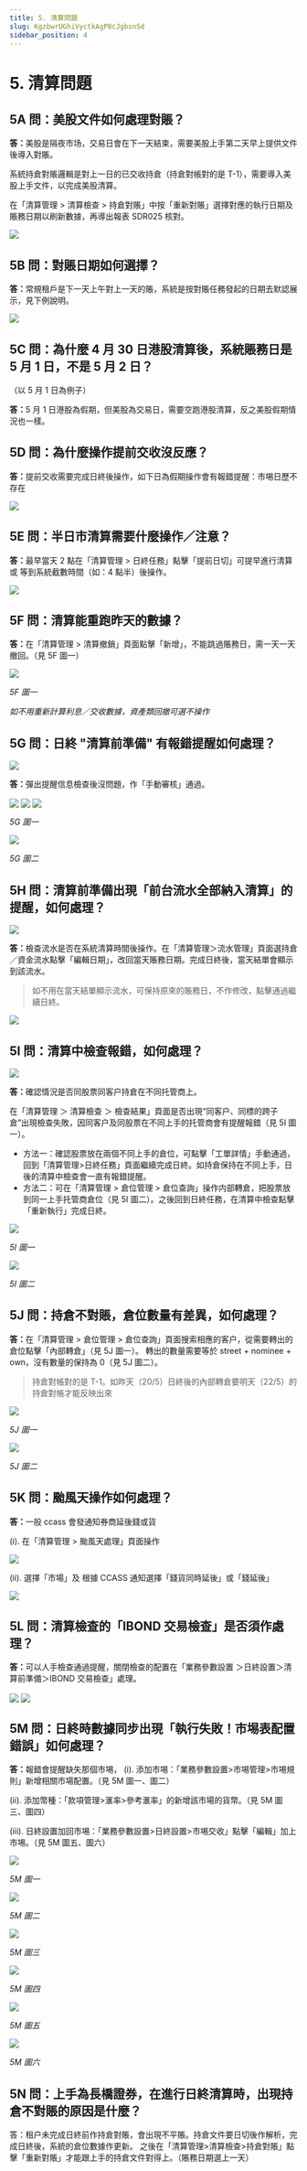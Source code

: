 ```yaml
---
title: 5. 清算問題
slug: KgzbwrUGhiVyctkAgP8cJgbsnSd
sidebar_position: 4
---
```



# 5. 清算問題

## 5A 問：美股文件如何處理對賬？ 

<b>答：</b>美股是隔夜市场，交易日會在下一天結束，需要美股上手第二天早上提供文件後導入對賬。

系統持倉對賬邏輯是對上一日的已交收持倉（持倉對帳對的是 T-1），需要導入美股上手文件，以完成美股清算。

在「清算管理 &gt; 清算檢查 &gt; 持倉對賬」中按「重新對賬」選擇對應的執行日期及賬務日期以刷新數據，再導出報表 SDR025 核對。

<img src="/assets/TdQdb9nPwoHsHTxHz99cK2kDnPg.png" src-width="2398" src-height="1188" align="center"/>

## 5B 問：對賬日期如何選擇？

<b>答：</b>常規租戶是下一天上午對上一天的賬，系統是按對賬任務發起的日期去默認展示，見下例說明。

<img src="/assets/DhP0bVTi3oFEVKxww5McS1WxnZ2.png" src-width="1466" src-height="972" align="center"/>

## 5C 問：為什麼 4 月 30 日港股清算後，系統賬務日是 5 月 1 日，不是 5 月 2 日？
（以 5 月 1 日為例子）

<b>答：</b>5 月 1 日港股為假期，但美股為交易日，需要空跑港股清算，反之美股假期情況也一樣。

## 5D 問：為什麼操作提前交收沒反應？

<b>答：</b>提前交收需要完成日終後操作，如下日為假期操作會有報錯提醒：市埸日歷不存在

<img src="/assets/OCwMb4iu2obRmkxrH91clc5znAh.png" src-width="2504" src-height="1006" align="center"/>

## 5E 問：半日市清算需要什麼操作／注意？

<b>答：</b>最早當天 2 點在「清算管理 &gt; 日終任務」點擊「提前日切」可提早進行清算 或 等到系統截數時間（如：4 點半）後操作。

<img src="/assets/VEfEba9SOoicbVxhOkDcndXXnsh.png" src-width="2183" src-height="384" align="center"/>

## 5F 問：清算能重跑昨天的數據？

<b>答：</b>在「清算管理 &gt; 清算撤銷」頁面點擊「新增」，不能跳過賬務日，需一天一天撤回。（見 5F 圖一）


<img src="/assets/Ddk9bk6NtoQs2KxjD2BceB28nHT.png" src-width="2390" src-height="1420" align="center"/>

<em>5F 圖一</em>

<em>如不用重新計算利息／交收數據，資產類回撤可選不操作</em>

## 5G 問：日終 "清算前準備" 有報錯提醒如何處理？

<img src="/assets/Z7mMbG9dSoszmUxjA3OclaNWnTg.png" src-width="2220" src-height="380" align="center"/>

<b>答：</b>彈出提醒信息檢查後沒問題，作「手動審核」通過。

<img src="/assets/Fra8bsjWooTZKbxZK91cyGXonNf.png" src-width="2110" src-height="172" align="center"/>

<img src="/assets/I2kmbzGhyonmbjxdaPRcDwtxnGd.png" src-width="2040" src-height="162" align="center"/>

<img src="/assets/XHNgbw7Uzob2kfx6q8ucB6zEn8c.png" src-width="2752" src-height="1354" align="center"/>

<em>5G 圖一</em>

<img src="/assets/TLEvbxnWgo95A3xUoV1cFZb9n2d.png" src-width="2656" src-height="294" align="center"/>

<em>5G 圖二</em>

## 5H 問：清算前準備出現「前台流水全部納入清算」的提醒，如何處理？

<img src="/assets/HlkebwYzvo6jBKx3jigcmlgmnue.png" src-width="1373" src-height="1124"/>

<b>答：</b>檢查流水是否在系統清算時間後操作。在「清算管理＞流水管理」頁面選持倉／資金流水點擊「編輯日期」，改回當天賬務日期。完成日終後，當天結單會顯示到該流水。

> 如不用在當天結單顯示流水，可保持原來的賬務日，不作修改，點擊通過繼續日終。

<img src="/assets/GnVhbmJxvojdtGxHOSHcYt2Ungc.png" src-width="2386" src-height="828" align="center"/>

## 5I 問：清算中檢查報錯，如何處理？

<img src="/assets/OkdpbHc7loYMgKxT1KvczFEnnMe.png" src-width="2644" src-height="1112" align="center"/>

<b>答：</b>確認情況是否同股票同客户持倉在不同托管商上。

在「清算管理 ＞ 清算檢查 ＞ 檢查結果」頁面是否出現“同客户、同標的跨子倉”出現檢查失敗，因同客户及同股票在不同上手的托管商會有提醒報錯（見 5I 圖一）。

- 方法一：確認股票放在兩個不同上手的倉位，可點擊「工單詳情」手動通過，回到「清算管理&gt;日終任務」頁面繼續完成日終。如持倉保持在不同上手，日後的清算中檢查會一直有報錯提醒。 
- 方法二：可在「清算管理 &gt; 倉位管理 &gt; 倉位查詢」操作内部轉倉，把股票放到同一上手托管商倉位（見 5I 圖二）。之後回到日終任務，在清算中檢查點擊「重新執行」完成日終。

<img src="/assets/ROHFb11cQoAZAoxzl5XcJKlGnBh.png" src-width="2512" src-height="814" align="center"/>

<em>5I 圖一</em>

<img src="/assets/RnJKbjNkRoBsiExr54DcEjHnn6f.png" src-width="2454" src-height="1109" align="center"/>

<em>5I 圖二</em>

## 5J 問：持倉不對賬，倉位數量有差異，如何處理？


<b>答：</b>在「清算管理 &gt; 倉位管理 &gt; 倉位查詢」頁面搜索相應的客户，從需要轉出的倉位點擊「內部轉倉」（見 5J 圖一）。
轉出的數量需要等於 street + nominee + own，沒有數量的保持為 0（見 5J 圖二）。

> 持倉對帳對的是 T-1。如昨天（20/5）日終後的內部轉倉要明天（22/5）的持倉對帳才能反映出來

<img src="/assets/SNDKbtLQcoDcJaxkExJc0NoHn2d.png" src-width="2500" src-height="1136" align="center"/>

<em>5J 圖一</em>

<img src="/assets/Me8ObHY4Uo29xJxLnRNcBJYZn4b.png" src-width="1188" src-height="805" align="center"/>

<em>5J 圖二</em>

## 5K 問：颱風天操作如何處理？

<b>答：</b>一般 ccass 會發通知券商延後錢或貨


(i). 在「清算管理 &gt; 颱風天處理」頁面操作

<img src="/assets/GQgsbyPSZosFBixXyUyc3NzlnyH.png" src-width="2840" src-height="1410" align="center"/>

(ii). 選擇「市場」及 根據 CCASS 通知選擇「錢貨同時延後」或「錢延後」

<img src="/assets/DHsUbiwpbogybHxtfuXcA6eAnve.png" src-width="2756" src-height="1478" align="center"/>

## 5L 問：清算檢查的「IBOND 交易檢查」是否須作處理？

<b>答：</b>可以人手檢查通過提醒，關閉檢查的配置在「業務參數設置 ＞日終設置＞清算前準備＞IBOND 交易檢查」處理。

<img src="/assets/HnqFbzfbUoQYImxEUoZc078Jn3d.png" src-width="2858" src-height="1610" align="center"/>

<img src="/assets/VHQwbgUqaoYjbjxAVaycoesXnig.png" src-width="2314" src-height="1342" align="center"/>

## 5M 問：日終時數據同步出現「執行失敗！市埸表配置錯誤」如何處理？

<b>答：</b>報錯會提醒缺失那個市埸，
(i). 添加市埸：「業務參數設置&gt;市埸管理&gt;市埸規則」新增相關市場配置。（見 5M 圖一、圖二）

(ii). 添加幣種：「款項管理&gt;滙率&gt;參考滙率」的新增該市場的貨幣。（見 5M 圖三、圖四）

(iii). 日終設置加回市埸：「業務參數設置&gt;日終設置&gt;市埸交收」點擊「編輯」加上市埸。（見 5M 圖五、圖六）

<img src="/assets/NRfDbUGOpojqOZxhq3Kc9CRenHh.png" src-width="2852" src-height="1606" align="center"/>

<em>5M 圖一</em>

<img src="/assets/X6E8bVJ1noyVr7xwGK4ceWGnnIb.png" src-width="2448" src-height="1276" align="center"/>

<em>5M 圖二</em>

<img src="/assets/DXZsbLSnZoc2bbxgmKacWsfpn5c.png" src-width="2334" src-height="1078" align="center"/>

<em>5M 圖三</em>

<img src="/assets/HqWGbeiohoXUrixrzkmcJ6ganFc.png" src-width="1926" src-height="1298" align="center"/>

<em>5M 圖四</em>

<img src="/assets/IWvLb01NKoLqoPxsTxRcKinbnoc.png" src-width="2740" src-height="910" align="center"/>

<em>5M 圖五</em>

<img src="/assets/TqDXbjSHVogAWnxXukScAijEnwe.png" src-width="2476" src-height="866" align="center"/>

<em>5M 圖六</em>

## 5N 問：上手為長橋證券，在進行日終清算時，出現持倉不對賬的原因是什麼？

答：租户未完成日終前作持倉對賬，會出現不平賬。持倉文件要日切後作解析，完成日終後，系統的倉位數據作更新。
之後在「清算管理&gt;清算檢查&gt;持倉對賬」點擊「重新對賬」才能跟上手的持倉文件對得上。（賬務日期選上一天）


